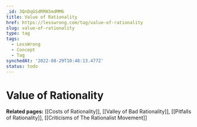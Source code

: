 ```yaml
---
_id: 3QnDqGSdRMA5mdMM6
title: Value of Rationality
href: https://lesswrong.com/tag/value-of-rationality
slug: value-of-rationality
type: tag
tags:
  - LessWrong
  - Concept
  - Tag
synchedAt: '2022-08-29T10:48:13.477Z'
status: todo
---
```


# Value of Rationality

**Related pages:** [[Costs of Rationality]], [[Valley of Bad Rationality]], [[Pitfalls of Rationality]], [[Criticisms of The Rationalist Movement]]
